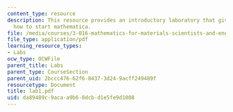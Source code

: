 ```yaml
---
content_type: resource
description: This resource provides an introductory laboratory that gives steps on
  how to start mathematica.
file: /media/courses/3-016-mathematics-for-materials-scientists-and-engineers-fall-2005/da89489c9acaa9b68dcbd1e5fe9d1008_lab1.pdf
file_type: application/pdf
learning_resource_types:
- Labs
ocw_type: OCWFile
parent_title: Labs
parent_type: CourseSection
parent_uid: 2bccc476-62f6-8437-3d24-9acff249489f
resourcetype: Document
title: lab1.pdf
uid: da89489c-9aca-a9b6-8dcb-d1e5fe9d1008
---
```

